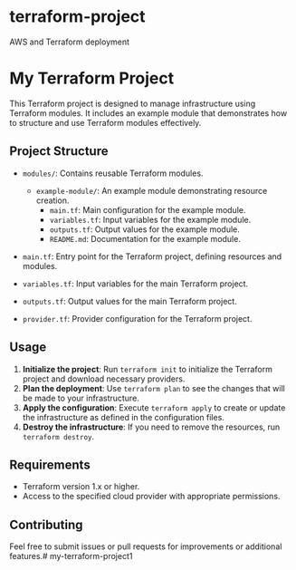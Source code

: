 # terraform-project
AWS and Terraform deployment 
# My Terraform Project

This Terraform project is designed to manage infrastructure using Terraform modules. It includes an example module that demonstrates how to structure and use Terraform modules effectively.

## Project Structure

- `modules/`: Contains reusable Terraform modules.
  - `example-module/`: An example module demonstrating resource creation.
    - `main.tf`: Main configuration for the example module.
    - `variables.tf`: Input variables for the example module.
    - `outputs.tf`: Output values for the example module.
    - `README.md`: Documentation for the example module.

- `main.tf`: Entry point for the Terraform project, defining resources and modules.
- `variables.tf`: Input variables for the main Terraform project.
- `outputs.tf`: Output values for the main Terraform project.
- `provider.tf`: Provider configuration for the Terraform project.

## Usage

1. **Initialize the project**: Run `terraform init` to initialize the Terraform project and download necessary providers.
2. **Plan the deployment**: Use `terraform plan` to see the changes that will be made to your infrastructure.
3. **Apply the configuration**: Execute `terraform apply` to create or update the infrastructure as defined in the configuration files.
4. **Destroy the infrastructure**: If you need to remove the resources, run `terraform destroy`.

## Requirements

- Terraform version 1.x or higher.
- Access to the specified cloud provider with appropriate permissions.

## Contributing

Feel free to submit issues or pull requests for improvements or additional features.# my-terraform-project1

